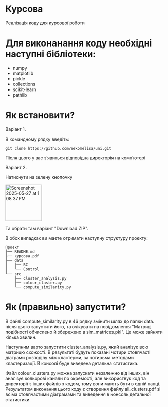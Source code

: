 # Курсова
Реалізація коду для курсової роботи

# Для виконанання коду необхідні наступні бібліотеки:

- numpy
- matplotlib
- pickle
- collections
- scikit-learn
- pathlib

# Як встановити?
Варіант 1. 

В командному рядку введіть: 

```git clone https://github.com/nekomelisa/uni.git```

Після цього у вас зʼявиться відповідна директорія на компʼютері

Варіант 2.

Натиснути на зелену кнопочку 

<img width="116" alt="Screenshot 2025-05-27 at 1 08 37 PM" src="https://github.com/user-attachments/assets/10d3c8d8-947a-400e-a47a-ed47f41f9cc9" />

Та обрати там варіант "Download ZIP". 

В обох випадках ви маєте отримати наступну структуру проєкту:
  
```text
Проєкт
├── README.md
├── курсова.pdf
├── data
│   ├── BC
│   └── Control
└── src
    ├── cluster_analysis.py
    ├── colour_claster.py
    └── compute_similarity.py
```

# Як (правильно) запустити?
В файлі compute_similarity.py в 46 рядку змінити шлях до папки data. після цього запустити його, та очікувати на повідомлення "Матриці подібності обчислено й збережено в sim_matrices.pkl". Це може зайняти кілька хвилин. 

Наступним варто запустити cluster_analysis.py, який аналізує всю матрицю схожості. В результаті будуть показані чотири стовпчасті діаграми розподілу між кластерми, за чотирьма методами кластеризації. В консолі буде виведена детальна статистика. 

Файл colour_clusters.py можна запускати незалежно від інших, він аналізує кольорові канали по окремості, але використвує код та директорії з інших файлів з кодом, тому вони мають бути в одній папці. Результатом виконання цього коду є створення файлу all_clusters.pdf зі всіма стовпчастими діаграмами та виведення в консоль детальної статистики. 
